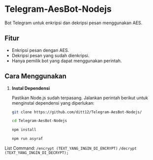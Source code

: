 # Telegram-AesBot-Nodejs

Bot Telegram untuk enkripsi dan dekripsi pesan menggunakan AES.

## Fitur

- Enkripsi pesan dengan AES.
- Dekripsi pesan yang sudah dienkripsi.
- Hanya pemilik bot yang dapat menggunakan perintah.

## Cara Menggunakan

1. **Instal Dependensi**

   Pastikan Node.js sudah terpasang. Jalankan perintah berikut untuk menginstal dependensi yang diperlukan:

   ```bash
   git clone https://github.com/ditt12/Telegram-AesBot-Nodejs/
   ```
   ```bash
   cd Telegram-AesBot-Nodejs
   ```
   ```bash
   npm install
   ```
   ```bash
   npm run asyraf
   
List Command:
 `/encrypt (TEXT_YANG_INGIN_DI_ENCRYPT)`
 `/decrypt (TEXT_YANG_INGIN_DI_DECRYPT);`
